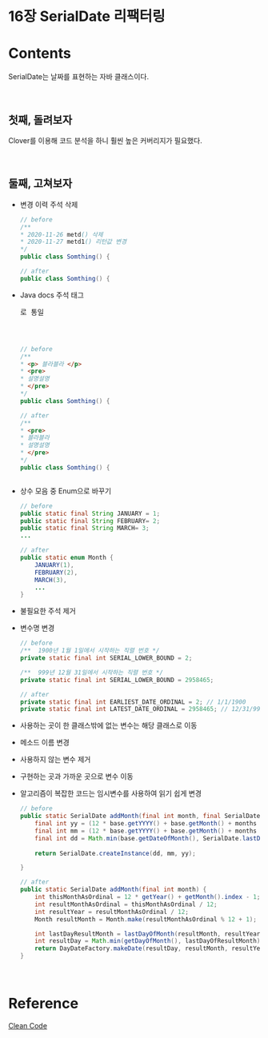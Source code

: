 # 16장 SerialDate 리팩터링

# Contents

SerialDate는 날짜를 표현하는 자바 클래스이다.

<br>

## 첫째, 돌려보자

Clover를 이용해 코드 분석을 하니 훨씬 높은 커버리지가 필요했다.

<br>

## 둘째, 고쳐보자

- 변경 이력 주석 삭제

    ```java
    // before
    /**
    * 2020-11-26 metd() 삭제
    * 2020-11-27 metd1() 리턴값 변경
    */
    public class Somthing() {

    // after
    public class Somthing() {
    ```

- Java docs 주석 태그 <pre>로 통일

    ```java

    // before
    /** 
    * <p> 블라블라 </p>
    * <pre>
    * 설명설명
    * </pre>
    */
    public class Somthing() {

    // after
    /** 
    * <pre> 
    * 블라블라
    * 설명설명
    * </pre>
    */
    public class Somthing() {
    ```

- 상수 모음 중 Enum으로 바꾸기

    ```java
    // before
    public static final String JANUARY = 1;
    public static final String FEBRUARY= 2;
    public static final String MARCH= 3;
    ...

    // after
    public static enum Month {
    	JANUARY(1),
    	FEBRUARY(2),
    	MARCH(3),
    	...
    }
    ```

- 불필요한 주석 제거
- 변수명 변경

    ```java
    // before
    /**  1900년 1월 1일에서 시작하는 직렬 번호 */
    private static final int SERIAL_LOWER_BOUND = 2;

    /**  999년 12월 31일에서 시작하는 직렬 번호 */
    private static final int SERIAL_LOWER_BOUND = 2958465;

    // after
    private static final int EARLIEST_DATE_ORDINAL = 2; // 1/1/1900
    private static final int LATEST_DATE_ORDINAL = 2958465; // 12/31/9999

    ```

- 사용하는 곳이 한 클래스밖에 없는 변수는 해당 클래스로 이동
- 메소드 이름 변경
- 사용하지 않는 변수 제거
- 구현하는 곳과 가까운 곳으로 변수 이동
- 알고리즘이 복잡한 코드는 임시변수를 사용하여 읽기 쉽게 변경

    ```java
    // before
    public static SerialDate addMonth(final int month, final SerialDate base) {
    	final int yy = (12 * base.getYYYY() + base.getMonth() + months - 1) / 12;
    	final int mm = (12 * base.getYYYY() + base.getMonth() + months - 1) % 12 + 1;
    	final int dd = Math.min(base.getDateOfMonth(), SerialDate.lastDayOfMonth(mm, yy));
    	
    	return SerialDate.createInstance(dd, mm, yy);

    }

    // after
    public static SerialDate addMonth(final int month) {
    	int thisMonthAsOrdinal = 12 * getYear() + getMonth().index - 1;
    	int resultMonthAsOrdinal = thisMonthAsOrdinal / 12;
    	int resultYear = resultMonthAsOrdinal / 12;
    	Month resultMonth = Month.make(resultMonthAsOrdinal % 12 + 1);

    	int lastDayResultMonth = lastDayOfMonth(resultMonth, resultYear);
    	int resultDay = Math.min(getDayOfMonth(), lastDayOfResultMonth);
    	return DayDateFactory.makeDate(resultDay, resultMonth, resultYear);
    }
    ```

<br>

# Reference

[Clean Code](https://book.naver.com/bookdb/book_detail.nhn?bid=7390287)
